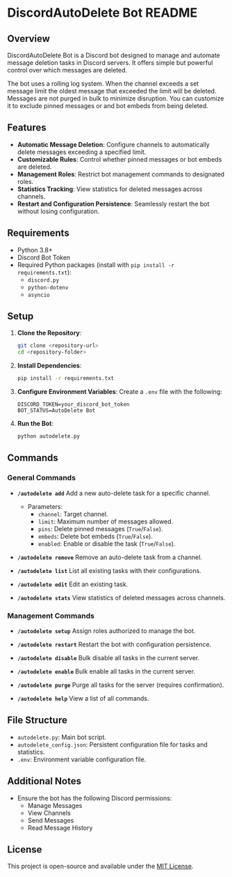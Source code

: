 # DiscordAutoDelete Bot README

## Overview
DiscordAutoDelete Bot is a Discord bot designed to manage and automate message deletion tasks in Discord servers. It offers simple but powerful control over which messages are deleted.

The bot uses a rolling log system. When the channel exceeds a set message limit the oldest message that exceeded the limit will be deleted. Messages are not purged in bulk to minimize disruption. You can customize it to exclude pinned messages or and bot embeds from being deleted.

## Features
- **Automatic Message Deletion**: Configure channels to automatically delete messages exceeding a specified limit.
- **Customizable Rules**: Control whether pinned messages or bot embeds are deleted.
- **Management Roles**: Restrict bot management commands to designated roles.
- **Statistics Tracking**: View statistics for deleted messages across channels.
- **Restart and Configuration Persistence**: Seamlessly restart the bot without losing configuration.

## Requirements
- Python 3.8+
- Discord Bot Token
- Required Python packages (install with `pip install -r requirements.txt`):
  - `discord.py`
  - `python-dotenv`
  - `asyncio`

## Setup
1. **Clone the Repository**:
   ```bash
   git clone <repository-url>
   cd <repository-folder>
   ```

2. **Install Dependencies**:
   ```bash
   pip install -r requirements.txt
   ```

3. **Configure Environment Variables**:
   Create a `.env` file with the following:
   ```
   DISCORD_TOKEN=your_discord_bot_token
   BOT_STATUS=AutoDelete Bot
   ```

4. **Run the Bot**:
   ```bash
   python autodelete.py
   ```

## Commands
### **General Commands**
- **`/autodelete add`**
  Add a new auto-delete task for a specific channel.
  - Parameters:
    - `channel`: Target channel.
    - `limit`: Maximum number of messages allowed.
    - `pins`: Delete pinned messages (`True`/`False`).
    - `embeds`: Delete bot embeds (`True`/`False`).
    - `enabled`: Enable or disable the task (`True`/`False`).

- **`/autodelete remove`**
  Remove an auto-delete task from a channel.

- **`/autodelete list`**
  List all existing tasks with their configurations.

- **`/autodelete edit`**
  Edit an existing task.

- **`/autodelete stats`**
  View statistics of deleted messages across channels.

### **Management Commands**
- **`/autodelete setup`**
  Assign roles authorized to manage the bot.
  
- **`/autodelete restart`**
  Restart the bot with configuration persistence.

- **`/autodelete disable`**
  Bulk disable all tasks in the current server.

- **`/autodelete enable`**
  Bulk enable all tasks in the current server.

- **`/autodelete purge`**
  Purge all tasks for the server (requires confirmation).

- **`/autodelete help`**
  View a list of all commands.

## File Structure
- `autodelete.py`: Main bot script.
- `autodelete_config.json`: Persistent configuration file for tasks and statistics.
- `.env`: Environment variable configuration file.

## Additional Notes
- Ensure the bot has the following Discord permissions:
  - Manage Messages
  - View Channels
  - Send Messages
  - Read Message History

## License
This project is open-source and available under the [MIT License](LICENSE).
